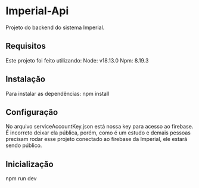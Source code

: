 # Imperial-Api

Projeto do backend do sistema Imperial.

## Requisitos
Este projeto foi feito utilizando:
Node: v18.13.0
Npm: 8.19.3

## Instalação
Para instalar as dependências:
npm install

## Configuração
No arquivo serviceAccountKey.json está nossa key para acesso ao firebase.
É incorreto deixar ela pública, porém, como é um estudo e demais pessoas precisam rodar esse projeto
conectado ao firebase da Imperial, ele estará sendo público.

## Inicialização
npm run dev

